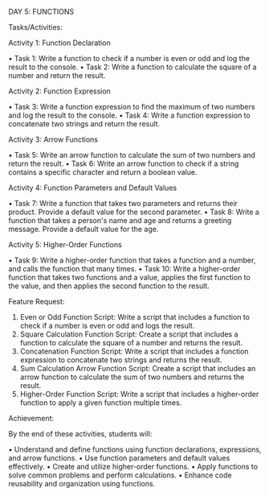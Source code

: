 DAY 5: FUNCTIONS

Tasks/Activities:

Activity 1: Function Declaration

• Task 1: Write a function to check if a number is even or odd and log the result to the console.
• Task 2: Write a function to calculate the square of a number and return the result.

Activity 2: Function Expression

• Task 3: Write a function expression to find the maximum of two numbers and log the result to the console.
• Task 4: Write a function expression to concatenate two strings and return the result.

Activity 3: Arrow Functions

• Task 5: Write an arrow function to calculate the sum of two numbers and return the result.
• Task 6: Write an arrow function to check if a string contains a specific character and return a boolean value.

Activity 4: Function Parameters and Default Values

• Task 7: Write a function that takes two parameters and returns their product. Provide a default value for the second parameter.
• Task 8: Write a function that takes a person's name and age and returns a greeting message. Provide a default value for the age.

Activity 5: Higher-Order Functions

• Task 9: Write a higher-order function that takes a function and a number, and calls the function that many times.
• Task 10: Write a higher-order function that takes two functions and a value, applies the first function to the value, and then applies the second function to the result.

Feature Request:

1. Even or Odd Function Script: Write a script that includes a function to check if a number is even or odd and logs the result.
2. Square Calculation Function Script: Create a script that includes a function to calculate the square of a number and returns the result.
3. Concatenation Function Script: Write a script that includes a function expression to concatenate two strings and returns the result.
4. Sum Calculation Arrow Function Script: Create a script that includes an arrow function to calculate the sum of two numbers and returns the result.
5. Higher-Order Function Script: Write a script that includes a higher-order function to apply a given function multiple times.

Achievement:

By the end of these activities, students will:

• Understand and define functions using function declarations, expressions, and arrow functions.
• Use function parameters and default values effectively.
• Create and utilize higher-order functions.
• Apply functions to solve common problems and perform calculations.
• Enhance code reusability and organization using functions.
